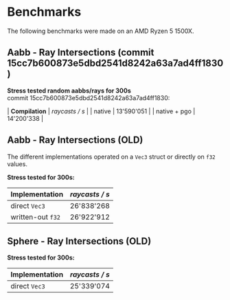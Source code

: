 # Benchmarks
The following benchmarks were made on an AMD Ryzen 5 1500X.

## Aabb - Ray Intersections (commit 15cc7b600873e5dbd2541d8242a63a7ad4ff1830)
**Stress tested random aabbs/rays for 300s** \
commit 15cc7b600873e5dbd2541d8242a63a7ad4ff1830:

| **Compilation** | *raycasts / s* |
| native          |     13'590'051 |
| native + pgo    |     14'200'338 |


## Aabb - Ray Intersections (OLD)
The different implementations operated on a `Vec3` struct or directly on `f32` values.

**Stress tested for 300s:**

| **Implementation** | *raycasts / s* |
|--------------------|----------------|
| direct `Vec3`      |     26'838'268 |
| written-out `f32`  |     26'922'912 |

## Sphere - Ray Intersections (OLD)
**Stress tested for 300s:**

| **Implementation** | *raycasts / s* |
|--------------------|----------------|
| direct `Vec3`      |     25'339'074 |
